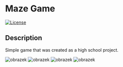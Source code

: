 # Maze Game
[![License](https://img.shields.io/badge/license-MIT-blue.svg)](LICENSE)

## Description
Simple game that was created as a high school project.

![obrazek](https://github.com/kristynaumlaufova/Maze-Game/assets/126787314/e1d19b14-0705-46d3-86f6-7cc0c796da50)
![obrazek](https://github.com/kristynaumlaufova/Maze-Game/assets/126787314/9bb4dbb6-e2fb-4ff3-ac9e-0b0a8480cfe4)
![obrazek](https://github.com/kristynaumlaufova/Maze-Game/assets/126787314/e2d5ab02-8752-485f-8fc6-5c56090c22ef)
![obrazek](https://github.com/kristynaumlaufova/Maze-Game/assets/126787314/e670a2d2-a763-4fec-b699-147ce458bf54)




